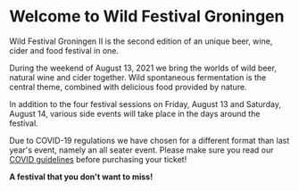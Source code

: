 # Welcome to Wild Festival Groningen

Wild Festival Groningen II is the second edition of an unique beer, wine, cider and food festival in one.

During the weekend of August 13, 2021 we bring the worlds of wild beer, natural wine and cider together. Wild spontaneous fermentation is the central theme, combined with delicious food provided by nature.

In addition to the four festival sessions on Friday, August 13 and Saturday, August 14, various side events will take place in the days around the festival.

Due to COVID-19 regulations we have chosen for a different format than last year's event, namely an all seater event. Please make sure you read our [COVID guidelines](/covid-guidelines/) before purchasing your ticket!

**A festival that you don't want to miss!**
